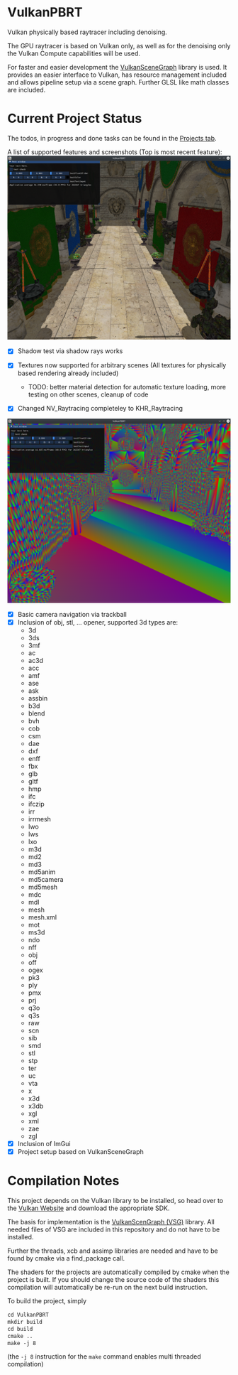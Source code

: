 # VulkanPBRT
Vulkan physically based raytracer including denoising.

The GPU raytracer is based on Vulkan only, as well as for the denoising only the Vulkan Compute capabilities will be used.

For faster and easier development the [VulkanSceneGraph](https://github.com/vsg-dev/VulkanSceneGraph) library is used. It provides an easier interface to Vulkan, has resource management included and allows pipeline setup via a scene graph. Further GLSL like math classes are included.

# Current Project Status
The todos, in progress and done tasks can be found in the [Projects tab](https://github.com/Lachei/VulkanPBRT/projects/1).

A list of supported features and screenshots (Top is most recent feature):
![sponza texture shadow](pictures/textured_shadow.png)

- [x] Shadow test via shadow rays works
- [x] Textures now supported for arbitrary scenes (All textures for physically based rendering already included)
    - TODO: better material detection for automatic texture loading, more testing on other scenes, cleanup of code

- [x] Changed NV_Raytracing completeley to KHR_Raytracing

![sponza easy](pictures/basic_raytracing.png)

- [x] Basic camera navigation via trackball
- [x] Inclusion of obj, stl, ... opener, supported 3d types are:
    - 3d        
    - 3ds     
    - 3mf     
    - ac      
    - ac3d    
    - acc     
    - amf     
    - ase     
    - ask     
    - assbin  
    - b3d     
    - blend   
    - bvh     
    - cob     
    - csm     
    - dae     
    - dxf     
    - enff    
    - fbx     
    - glb     
    - gltf    
    - hmp     
    - ifc     
    - ifczip  
    - irr     
    - irrmesh 
    - lwo     
    - lws     
    - lxo     
    - m3d     
    - md2     
    - md3     
    - md5anim 
    - md5camera
    - md5mesh 
    - mdc     
    - mdl     
    - mesh    
    - mesh.xml
    - mot     
    - ms3d    
    - ndo     
    - nff     
    - obj     
    - off     
    - ogex    
    - pk3     
    - ply     
    - pmx     
    - prj     
    - q3o     
    - q3s     
    - raw     
    - scn     
    - sib     
    - smd     
    - stl     
    - stp     
    - ter     
    - uc      
    - vta     
    - x       
    - x3d     
    - x3db    
    - xgl     
    - xml     
    - zae     
    - zgl     
- [x] Inclusion of ImGui
- [x] Project setup based on VulkanSceneGraph

# Compilation Notes
This project depends on the Vulkan library to be installed, so head over to the [Vulkan Website](https://vulkan.lunarg.com/sdk/home) and download the appropriate SDK.

The basis for implementation is the [VulkanScenGraph (VSG)](https://github.com/vsg-dev/VulkanSceneGraph) library. All needed files of VSG are included in this repository and do not have to be installed.

Further the threads, xcb and assimp libraries are needed and have to be found by cmake via a find_package call.

The shaders for the projects are automatically compiled by cmake when the project is built. If you should change the source code of the shaders this compilation will automatically be re-run on the next build instruction.

To build the project, simply
```
cd VulkanPBRT
mkdir build
cd build
cmake ..
make -j 8
```
(the `-j 8` instruction for the `make` command enables multi threaded compilation)